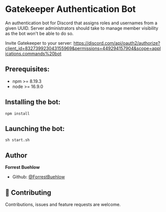 # Gatekeeper Authentication Bot
An authentication bot for Discord that assigns roles and usernames from a given UUID. Server administrators should take to manage 
member visibility as the bot won't be able to do so.


Invite Gatekeeper to your server:
https://discord.com/api/oauth2/authorize?client_id=832739923043155969&permissions=449294157904&scope=applications.commands%20bot

## Prerequisites:
- npm >= 8.19.3
- node >= 16.9.0

## Installing the bot:
```
npm install
```

## Launching the bot:
```
sh start.sh
```

## Author
**Forrest Buehlow**

- Github: [@ForrestBuehlow](https://github.com/forrestbuehlow)


## 🤝 Contributing

Contributions, issues and feature requests are welcome.